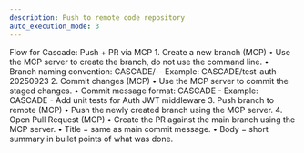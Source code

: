 ```yaml
---
description: Push to remote code repository
auto_execution_mode: 3
---
```


Flow for Cascade: Push + PR via MCP
	1.	Create a new branch (MCP)
	•	Use the MCP server to create the branch, do not use the command line.
	•	Branch naming convention:
CASCADE/<type>-<module>-<date>
Example: CASCADE/test-auth-20250923
	2.	Commit changes (MCP)
	•	Use the MCP server to commit the staged changes.
	•	Commit message format:
CASCADE - <Short commit title>
Example: CASCADE - Add unit tests for Auth JWT middleware
	3.	Push branch to remote (MCP)
	•	Push the newly created branch using the MCP server.
	4.	Open Pull Request (MCP)
	•	Create the PR against the main branch using the MCP server.
	•	Title = same as main commit message.
	•	Body = short summary in bullet points of what was done.